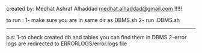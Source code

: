 created by: 
Medhat Ashraf Alhaddad medhat.alhaddad@gmail.com
!!!!!

to run : 
1- make sure you are in same dir as DBMS.sh
2- run .DBMS.sh
____________________________________________________________________________________________________________________________

p.s: 
    1-to check created db and tables you can find them in DBMS
    2-error logs are redirected to ERRORLOGS/error.logs file
